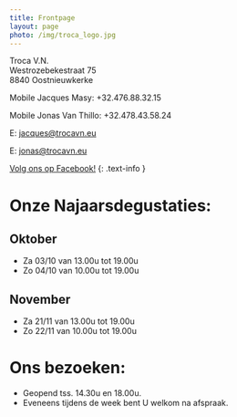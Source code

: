 ```yaml
---
title: Frontpage 
layout: page
photo: /img/troca_logo.jpg
---
```

Troca V.N.  
Westrozebekestraat 75  
8840 Oostnieuwkerke

Mobile Jacques Masy: +32.476.88.32.15
 
Mobile Jonas Van Thillo: +32.478.43.58.24
 
E: jacques@trocavn.eu

E: jonas@trocavn.eu

[Volg ons op Facebook!](http://www.facebook.be/TrocaVinsNaturels)
{: .text-info }

Onze Najaarsdegustaties:
========================
Oktober
-------
* Za 03/10 van 13.00u tot 19.00u
* Zo 04/10 van 10.00u tot 19.00u

November
--------
* Za 21/11 van 13.00u tot 19.00u
* Zo 22/11 van 10.00u tot 19.00u


Ons bezoeken:
============  
* Geopend tss. 14.30u en 18.00u.
* Eveneens tijdens de week bent U welkom na afspraak.







